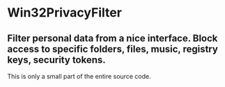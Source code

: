 # Win32PrivacyFilter
Filter personal data from a nice interface. Block access to specific folders, files, music, registry keys, security tokens.
---------------------------------------------------------------------------------------------------------------------------

This is only a small part of the entire source code.
